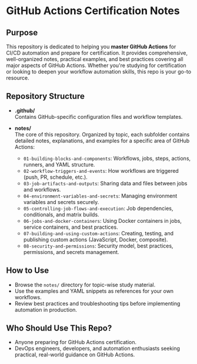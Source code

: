 # GitHub Actions Certification Notes

## Purpose

This repository is dedicated to helping you **master GitHub Actions** for CI/CD automation and prepare for certification. It provides comprehensive, well-organized notes, practical examples, and best practices covering all major aspects of GitHub Actions. Whether you're studying for certification or looking to deepen your workflow automation skills, this repo is your go-to resource.

## Repository Structure

- **.github/**  
  Contains GitHub-specific configuration files and workflow templates.

- **notes/**  
  The core of this repository. Organized by topic, each subfolder contains detailed notes, explanations, and examples for a specific area of GitHub Actions:
    - `01-building-blocks-and-components`: Workflows, jobs, steps, actions, runners, and YAML structure.
    - `02-workflow-triggers-and-events`: How workflows are triggered (push, PR, schedule, etc.).
    - `03-job-artifacts-and-outputs`: Sharing data and files between jobs and workflows.
    - `04-environment-variables-and-secrets`: Managing environment variables and secrets securely.
    - `05-controlling-job-flows-and-execution`: Job dependencies, conditionals, and matrix builds.
    - `06-jobs-and-docker-containers`: Using Docker containers in jobs, service containers, and best practices.
    - `07-building-and-using-custom-actions`: Creating, testing, and publishing custom actions (JavaScript, Docker, composite).
    - `08-security-and-permissions`: Security model, best practices, permissions, and secrets management.

## How to Use

- Browse the `notes/` directory for topic-wise study material.
- Use the examples and YAML snippets as references for your own workflows.
- Review best practices and troubleshooting tips before implementing automation in production.

## Who Should Use This Repo?

- Anyone preparing for GitHub Actions certification.
- DevOps engineers, developers, and automation enthusiasts seeking practical, real-world guidance on GitHub Actions.

  
